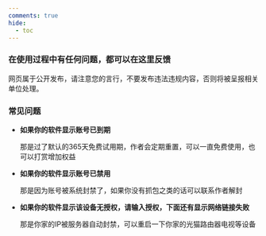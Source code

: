 ```yaml
---
comments: true
hide:
  - toc
---
```


### 在使用过程中有任何问题，都可以在这里反馈

网页属于公开发布，请注意您的言行，不要发布违法违规内容，否则将被呈报相关单位处理。



### 常见问题

- **如果你的软件显示账号已到期**

   那是过了默认的365天免费试用期，作者会定期重置，可以一直免费使用，也可以打赏增加权益

- **如果你的软件显示账号已禁用**

   那是因为账号被系统封禁了，如果你没有抓包之类的话可以联系作者解封

- **如果你的软件显示该设备无授权，请输入授权，下面还有显示网络链接失败**

   那是你家的IP被服务器自动封禁，可以重启一下你家的光猫路由器电视等设备
